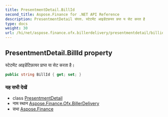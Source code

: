 ```yaml
---
title: PresentmentDetail.BillId
second_title: Aspose.Finance for .NET API Reference
description: PresentmentDetail संपत्त. स्टेटमेंट आइडेंटफ़यर प्रप्त य सेट करत है
type: docs
weight: 30
url: /hi/net/aspose.finance.ofx.billerdelivery/presentmentdetail/billid/
---
```

## PresentmentDetail.BillId property

स्टेटमेंट आइडेंटिफ़ायर प्राप्त या सेट करता है।

```csharp
public string BillId { get; set; }
```

### यह सभी देखें

* class [PresentmentDetail](../)
* नाम स्थान [Aspose.Finance.Ofx.BillerDelivery](../../presentmentdetail/)
* सभा [Aspose.Finance](../../../)


